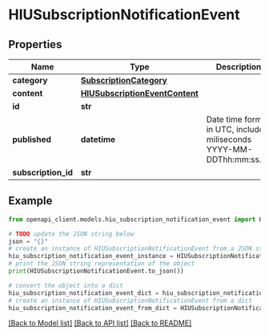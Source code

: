 # HIUSubscriptionNotificationEvent


## Properties

Name | Type | Description | Notes
------------ | ------------- | ------------- | -------------
**category** | [**SubscriptionCategory**](SubscriptionCategory.md) |  | 
**content** | [**HIUSubscriptionEventContent**](HIUSubscriptionEventContent.md) |  | 
**id** | **str** |  | 
**published** | **datetime** | Date time format in UTC, includes miliseconds YYYY-MM-DDThh:mm:ss.vZ | 
**subscription_id** | **str** |  | 

## Example

```python
from openapi_client.models.hiu_subscription_notification_event import HIUSubscriptionNotificationEvent

# TODO update the JSON string below
json = "{}"
# create an instance of HIUSubscriptionNotificationEvent from a JSON string
hiu_subscription_notification_event_instance = HIUSubscriptionNotificationEvent.from_json(json)
# print the JSON string representation of the object
print(HIUSubscriptionNotificationEvent.to_json())

# convert the object into a dict
hiu_subscription_notification_event_dict = hiu_subscription_notification_event_instance.to_dict()
# create an instance of HIUSubscriptionNotificationEvent from a dict
hiu_subscription_notification_event_from_dict = HIUSubscriptionNotificationEvent.from_dict(hiu_subscription_notification_event_dict)
```
[[Back to Model list]](../README.md#documentation-for-models) [[Back to API list]](../README.md#documentation-for-api-endpoints) [[Back to README]](../README.md)



